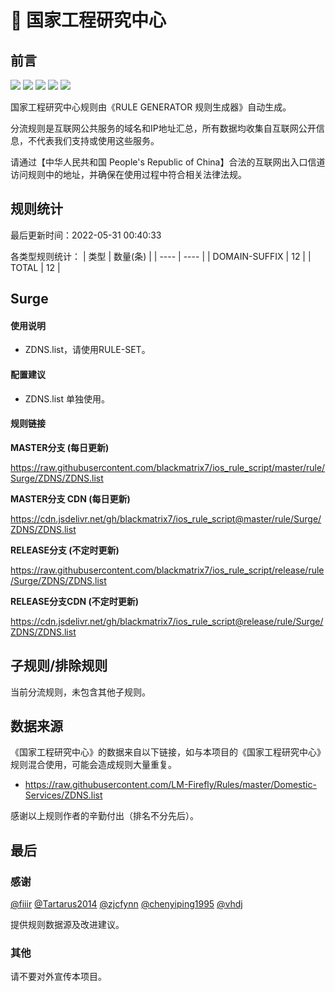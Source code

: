 # 🧸 国家工程研究中心

## 前言

![](https://shields.io/badge/-移除重复规则-ff69b4) ![](https://shields.io/badge/-DOMAIN与DOMAIN--SUFFIX合并-green) ![](https://shields.io/badge/-DOMAIN--SUFFIX间合并-critical) ![](https://shields.io/badge/-DOMAIN--SUFFIX与DOMAIN--KEYWORD合并-blue) ![](https://shields.io/badge/-IP--CIDR(6)合并-blueviolet) 

国家工程研究中心规则由《RULE GENERATOR 规则生成器》自动生成。

分流规则是互联网公共服务的域名和IP地址汇总，所有数据均收集自互联网公开信息，不代表我们支持或使用这些服务。

请通过【中华人民共和国 People's Republic of China】合法的互联网出入口信道访问规则中的地址，并确保在使用过程中符合相关法律法规。

## 规则统计

最后更新时间：2022-05-31 00:40:33

各类型规则统计：
| 类型 | 数量(条)  | 
| ---- | ----  |
| DOMAIN-SUFFIX | 12  | 
| TOTAL | 12  | 


## Surge 

#### 使用说明
- ZDNS.list，请使用RULE-SET。

#### 配置建议
- ZDNS.list 单独使用。

#### 规则链接
**MASTER分支 (每日更新)**

https://raw.githubusercontent.com/blackmatrix7/ios_rule_script/master/rule/Surge/ZDNS/ZDNS.list

**MASTER分支 CDN (每日更新)**

https://cdn.jsdelivr.net/gh/blackmatrix7/ios_rule_script@master/rule/Surge/ZDNS/ZDNS.list

**RELEASE分支 (不定时更新)**

https://raw.githubusercontent.com/blackmatrix7/ios_rule_script/release/rule/Surge/ZDNS/ZDNS.list

**RELEASE分支CDN (不定时更新)**

https://cdn.jsdelivr.net/gh/blackmatrix7/ios_rule_script@release/rule/Surge/ZDNS/ZDNS.list

## 子规则/排除规则


当前分流规则，未包含其他子规则。

## 数据来源

《国家工程研究中心》的数据来自以下链接，如与本项目的《国家工程研究中心》规则混合使用，可能会造成规则大量重复。

- https://raw.githubusercontent.com/LM-Firefly/Rules/master/Domestic-Services/ZDNS.list


感谢以上规则作者的辛勤付出（排名不分先后）。

## 最后

### 感谢

[@fiiir](https://github.com/fiiir) [@Tartarus2014](https://github.com/Tartarus2014) [@zjcfynn](https://github.com/zjcfynn) [@chenyiping1995](https://github.com/chenyiping1995) [@vhdj](https://github.com/vhdj)

提供规则数据源及改进建议。

### 其他

请不要对外宣传本项目。